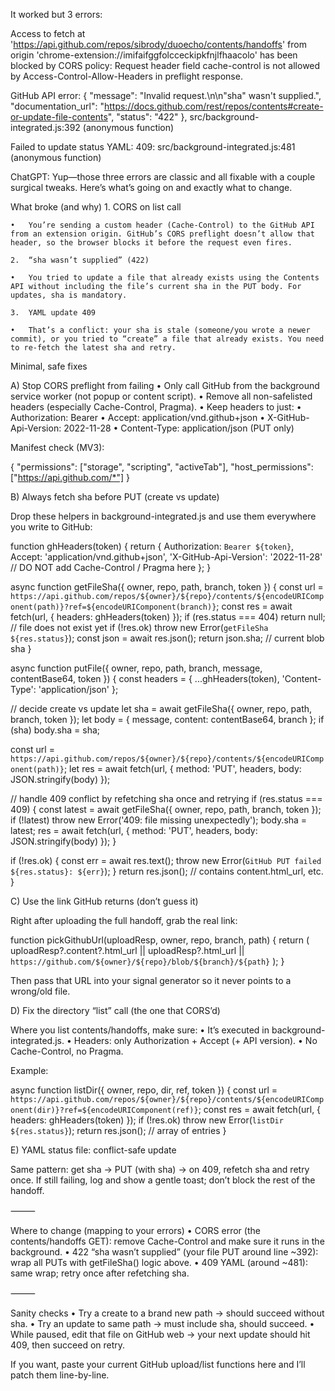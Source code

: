 It worked but 3 errors:

Access to fetch at 'https://api.github.com/repos/sibrody/duoecho/contents/handoffs' from origin 'chrome-extension://imifaifggfolcceckipkfnjlfhaacolo' has been blocked by CORS policy: Request header field cache-control is not allowed by Access-Control-Allow-Headers in preflight response.

GitHub API error: { "message": "Invalid request.\n\n\"sha\" wasn't supplied.", "documentation_url": "https://docs.github.com/rest/repos/contents#create-or-update-file-contents", "status": "422" }, src/background-integrated.js:392 (anonymous function)

Failed to update status YAML: 409: src/background-integrated.js:481 (anonymous function)

ChatGPT: Yup—those three errors are classic and all fixable with a couple surgical tweaks. Here’s what’s going on and exactly what to change.

What broke (and why)
	1.	CORS on list call

	•	You’re sending a custom header (Cache-Control) to the GitHub API from an extension origin. GitHub’s CORS preflight doesn’t allow that header, so the browser blocks it before the request even fires.

	2.	“sha wasn’t supplied” (422)

	•	You tried to update a file that already exists using the Contents API without including the file’s current sha in the PUT body. For updates, sha is mandatory.

	3.	YAML update 409

	•	That’s a conflict: your sha is stale (someone/you wrote a newer commit), or you tried to “create” a file that already exists. You need to re-fetch the latest sha and retry.

Minimal, safe fixes

A) Stop CORS preflight from failing
	•	Only call GitHub from the background service worker (not popup or content script).
	•	Remove all non-safelisted headers (especially Cache-Control, Pragma).
	•	Keep headers to just:
	•	Authorization: Bearer <token>
	•	Accept: application/vnd.github+json
	•	X-GitHub-Api-Version: 2022-11-28
	•	Content-Type: application/json (PUT only)

Manifest check (MV3):

{
  "permissions": ["storage", "scripting", "activeTab"],
  "host_permissions": ["https://api.github.com/*"]
}

B) Always fetch sha before PUT (create vs update)

Drop these helpers in background-integrated.js and use them everywhere you write to GitHub:

function ghHeaders(token) {
  return {
    Authorization: `Bearer ${token}`,
    Accept: 'application/vnd.github+json',
    'X-GitHub-Api-Version': '2022-11-28'
    // DO NOT add Cache-Control / Pragma here
  };
}

async function getFileSha({ owner, repo, path, branch, token }) {
  const url = `https://api.github.com/repos/${owner}/${repo}/contents/${encodeURIComponent(path)}?ref=${encodeURIComponent(branch)}`;
  const res = await fetch(url, { headers: ghHeaders(token) });
  if (res.status === 404) return null;              // file does not exist yet
  if (!res.ok) throw new Error(`getFileSha ${res.status}`);
  const json = await res.json();
  return json.sha;                                  // current blob sha
}

async function putFile({ owner, repo, path, branch, message, contentBase64, token }) {
  const headers = { ...ghHeaders(token), 'Content-Type': 'application/json' };

  // decide create vs update
  let sha = await getFileSha({ owner, repo, path, branch, token });
  let body = { message, content: contentBase64, branch };
  if (sha) body.sha = sha;

  const url = `https://api.github.com/repos/${owner}/${repo}/contents/${encodeURIComponent(path)}`;
  let res = await fetch(url, { method: 'PUT', headers, body: JSON.stringify(body) });

  // handle 409 conflict by refetching sha once and retrying
  if (res.status === 409) {
    const latest = await getFileSha({ owner, repo, path, branch, token });
    if (!latest) throw new Error('409: file missing unexpectedly');
    body.sha = latest;
    res = await fetch(url, { method: 'PUT', headers, body: JSON.stringify(body) });
  }

  if (!res.ok) {
    const err = await res.text();
    throw new Error(`GitHub PUT failed ${res.status}: ${err}`);
  }
  return res.json(); // contains content.html_url, etc.
}

C) Use the link GitHub returns (don’t guess it)

Right after uploading the full handoff, grab the real link:

function pickGithubUrl(uploadResp, owner, repo, branch, path) {
  return (
    uploadResp?.content?.html_url ||
    uploadResp?.html_url ||
    `https://github.com/${owner}/${repo}/blob/${branch}/${path}`
  );
}

Then pass that URL into your signal generator so it never points to a wrong/old file.

D) Fix the directory “list” call (the one that CORS’d)

Where you list contents/handoffs, make sure:
	•	It’s executed in background-integrated.js.
	•	Headers: only Authorization + Accept (+ API version).
	•	No Cache-Control, no Pragma.

Example:

async function listDir({ owner, repo, dir, ref, token }) {
  const url = `https://api.github.com/repos/${owner}/${repo}/contents/${encodeURIComponent(dir)}?ref=${encodeURIComponent(ref)}`;
  const res = await fetch(url, { headers: ghHeaders(token) });
  if (!res.ok) throw new Error(`listDir ${res.status}`);
  return res.json(); // array of entries
}

E) YAML status file: conflict-safe update

Same pattern: get sha → PUT (with sha) → on 409, refetch sha and retry once. If still failing, log and show a gentle toast; don’t block the rest of the handoff.

⸻

Where to change (mapping to your errors)
	•	CORS error (the contents/handoffs GET): remove Cache-Control and make sure it runs in the background.
	•	422 “sha wasn’t supplied” (your file PUT around line ~392): wrap all PUTs with getFileSha() logic above.
	•	409 YAML (around ~481): same wrap; retry once after refetching sha.

⸻

Sanity checks
	•	Try a create to a brand new path → should succeed without sha.
	•	Try an update to same path → must include sha, should succeed.
	•	While paused, edit that file on GitHub web → your next update should hit 409, then succeed on retry.

If you want, paste your current GitHub upload/list functions here and I’ll patch them line-by-line.